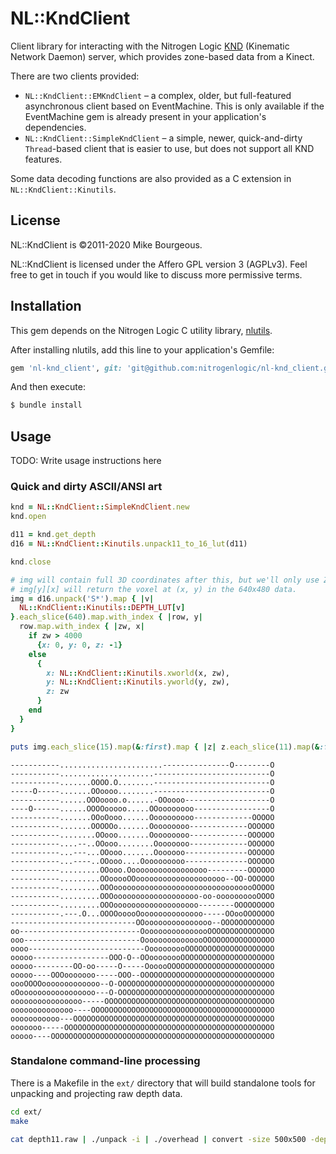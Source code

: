 # NL::KndClient

Client library for interacting with the Nitrogen Logic [KND][0] (Kinematic
Network Daemon) server, which provides zone-based data from a Kinect.

There are two clients provided:

- `NL::KndClient::EMKndClient` &ndash; a complex, older, but full-featured
  asynchronous client based on EventMachine.  This is only available if the
  EventMachine gem is already present in your application's dependencies.
- `NL::KndClient::SimpleKndClient` &ndash; a simple, newer, quick-and-dirty
  `Thread`-based client that is easier to use, but does not support all KND
  features.

Some data decoding functions are also provided as a C extension in
`NL::KndClient::Kinutils`.

## License

NL::KndClient is &copy;2011-2020 Mike Bourgeous.

NL::KndClient is licensed under the Affero GPL version 3 (AGPLv3).  Feel free
to get in touch if you would like to discuss more permissive terms.


## Installation

This gem depends on the Nitrogen Logic C utility library, [nlutils][1].

After installing nlutils, add this line to your application's Gemfile:

```ruby
gem 'nl-knd_client', git: 'git@github.com:nitrogenlogic/nl-knd_client.git'
```

And then execute:

```bash
$ bundle install
```

## Usage

TODO: Write usage instructions here

### Quick and dirty ASCII/ANSI art

```ruby
knd = NL::KndClient::SimpleKndClient.new
knd.open

d11 = knd.get_depth
d16 = NL::KndClient::Kinutils.unpack11_to_16_lut(d11)

knd.close

# img will contain full 3D coordinates after this, but we'll only use Z here.
# img[y][x] will return the voxel at (x, y) in the 640x480 data.
img = d16.unpack('S*').map { |v|
  NL::KndClient::Kinutils::DEPTH_LUT[v]
}.each_slice(640).map.with_index { |row, y|
  row.map.with_index { |zw, x|
    if zw > 4000
      {x: 0, y: 0, z: -1}
    else
      {
        x: NL::KndClient::Kinutils.xworld(x, zw),
        y: NL::KndClient::Kinutils.yworld(y, zw),
        z: zw
      }
    end
  }
}

puts img.each_slice(15).map(&:first).map { |z| z.each_slice(11).map(&:first) }.map { |z| z.map { |v| [0, v[:z] - 200].max / 450 } }.map { |z| z.map { |v| [".", '-', "\e[1m-\e[0m", 'o', "\e[1mo\e[0m", 'O', "\e[1mO\e[0m"].reverse[v] }.join }
```

```
-----------.......................---------------O--------O
-----------.....................--------------------------O
-----------.......OOOO.O........--------------------------O
-----O-----.......OOoooo........--------------------------O
-----------......OOOoooo.o......-OOoooo-------------------O
----O------......OOOOooooo.....OOoooooooo-----------------O
-----------.......OOoOooo......Oooooooooo-------------OOOOO
-----------.......OOOOOo.......Ooooooooo-------------OOOOOO
-----------........OOooo.......Ooooooooo-------------OOOOOO
-----------....--..OOooo........Oooooooo-------------OOOOOO
-----------...---...OOooo.......Ooooooo--------------OOOOOO
-----------...----..OOooo....Oooooooooo--------------OOOOOO
-----------.........OOooo.Oooooooooooooooooo---------OOOOOO
-----------.........OOooooOOoooooooooooooooooooo--OO-OOOOOO
-----------.........OOOoooooooooooooooooooooooooooooooOOOOO
-----------.........OOOooooooooooooooooooo-oo-oooooooooOOOO
-----------.........OOOooooooooooooooooooo--------OOOOOOOOO
-----------.---.O...OOOOooooOoooooooooooooo-----OOooOOOOOOO
----------------------------OOooooooooooooooo--OOOOOOOOOOOO
oo---------------------------OooooooooooooooOOOOOOOOOOOOOOO
ooo--------------------------OoooooooooooooOOOOOOOOOOOOOOOO
oooo--------------------------OooooooooOOOOOOOOOOOOOOOOOOOO
ooooo-----------------OOO-O--OOoooooooOOOOOOOOOOOOOOOOOOOOO
ooooo---------OO-oo-----O-----OooooOOOOOOOOOOOOOOOOOOOOOOOO
ooooo----OOOooooooo-----OOO--OOOOOOOOOOOOOOOOOOOOOOOOOOOOOO
oooOOOOooooooooooooo--O-OOOOOOOOOOOOOOOOOOOOOOOOOOOOOOOOOOO
oOooooooooooooooooo---O-OOOOOOOOOOOOOOOOOOOOOOOOOOOOOOOOOOO
oooooooooooooooo-----OOOOOOOOOOOOOOOOOOOOOOOOOOOOOOOOOOOOOO
oooooooooooooo----OOOOOOOOOOOOOOOOOOOOOOOOOOOOOOOOOOOOOOOOO
ooooooooooo---OOOOOOOOOOOOOOOOOOOOOOOOOOOOOOOOOOOOOOOOOOOOO
ooooooo-----OOOOOOOOOOOOOOOOOOOOOOOOOOOOOOOOOOOOOOOOOOOOOOO
ooooo----OOOOOOOOOOOOOOOOOOOOOOOOOOOOOOOOOOOOOOOOOOOOOOOOOO
```

### Standalone command-line processing

There is a Makefile in the `ext/` directory that will build standalone tools
for unpacking and projecting raw depth data.

```bash
cd ext/
make

cat depth11.raw | ./unpack -i | ./overhead | convert -size 500x500 -depth 8 GRAY:- /tmp/overhead.png
```

[0]: https://github.com/nitrogenlogic/knd
[1]: https://github.com/nitrogenlogic/nlutils
